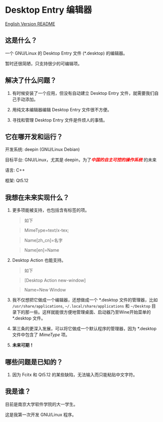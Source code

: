 # Desktop Entry 编辑器

[English Version README](README.md)

## 这是什么？

一个 GNU/Linux 的 Desktop Entry 文件 (*.desktop) 的编辑器。

暂时还很简陋，只支持很少的可编辑项。

## 解决了什么问题？

1. 有时候安装了一个应用，但没有自动建立 Desktop Entry 文件，就需要我们自己手动添加。

2. 用纯文本编辑器编辑 Desktop Entry 文件很不方便。

3. 寻找和管理 Desktop Entry 文件是件烦人的事情。

## 它在哪开发和运行？

开发系统: deepin (GNU/Linux Debian)

目标平台: GNU/Linux，尤其是 deepin，为了<span style="color: red;">***中国的自主可控的操作系统***</span> 的未来

语言: C++

框架: Qt5.12

## 我想在未来实现什么？

1. 更多项能被支持，也包括含有标签的项。
    
    > 如下

    > MimeType=text/x-tex;

    > Name[zh_cn]=名字

    > Name[en]=Name

2. Desktop Action 也能支持。

    > 如下

    > [Desktop Action new-window]

    > Name=New Window

3. 我不仅想把它做成一个编辑器，还想做成一个 *.desktop 文件的管理器，比如 `/usr/share/applications`, `~/.local/share/applications` 和 `~/Desktop` 目录下的那一些。这样就能很方便地管理桌面、启动器乃至Wine开始菜单的 *.desktop 文件。

4. 第三条的更深入发展，可以将它做成一个默认程序的管理器，因为 \*.desktop 文件中包含了 *MimeType* 项。

5. **未来可期！**

## 哪些问题是已知的？ 

1. 因为 Fcitx 和 Qt5.12 的某些缺陷，无法输入而只能粘贴中文字符。

## 我是谁？

目前是南京大学软件学院的大一学生。

这是我第一次开发 GNU/Linux 程序。